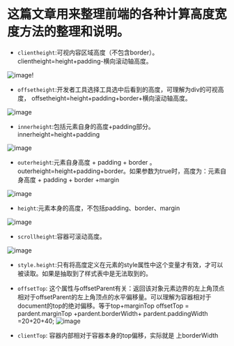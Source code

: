 # 这篇文章用来整理前端的各种计算高度宽度方法的整理和说明。
* `clientheight`:可视内容区域高度（不包含border）。clientheight=height+padding-横向滚动轴高度。

![image](http://ww1.sinaimg.cn/large/639d3769gy1fpi48tidnrj20bf06v749.jpg)!

* `offsetheight`:开发者工具选择工具选中后看到的高度，可理解为div的可视高度， offsetheight=height+padding+border+横向滚动轴高度。

![image](http://ww1.sinaimg.cn/large/639d3769gy1fpi4fpifumj20bf06vaa1.jpg)

* `innerheight`:包括元素自身的高度+padding部分。 innerheight=height+padding

![image](http://ww1.sinaimg.cn/large/639d3769gy1fpi4qssm95j20f6072wei.jpg)


* `outerheight`:元素自身高度 + padding + border 。  outerheight=height+padding+border。如果参数为true时，高度为：元素自身高度 + padding + border +margin

![image](http://ww1.sinaimg.cn/large/639d3769gy1fpi4v0xqevj20f605x3yk.jpg)

* `height`:元素本身的高度，不包括padding、border、margin

![image](http://ww1.sinaimg.cn/large/639d3769gy1fpi4wbwig5j20f507rgln.jpg)

* `scrollheight`:容器可滚动高度。

![image](http://ww1.sinaimg.cn/large/639d3769gy1fpi4os28vqj20e70bhdfw.jpg)

* `style.height`:只有将高度定义在元素的style属性中这个变量才有效，才可以被读取。如果是抽取到了样式表中是无法取到的。

* `offsetTop`: 这个属性与offsetParent有关：返回该对象元素边界的左上角顶点相对于offsetParent的左上角顶点的水平偏移量。可以理解为容器相对于document的top的绝对偏移。等于top+marginTop
offsetTop = pardent.marginTop +pardent.borderWidth+ pardent.paddingWidth =20+20+40;
![image](http://ww1.sinaimg.cn/large/639d3769gy1fpi5zu4setj20g40bqdfw.jpg)

* `clientTop`: 容器内部相对于容器本身的top偏移，实际就是 上borderWidth 



